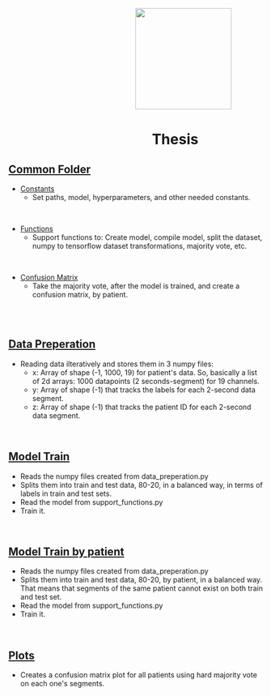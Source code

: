 &emsp; &emsp; &emsp; &emsp; &emsp; &emsp; &emsp; &emsp; &emsp; &emsp; &emsp; &emsp; &emsp; &emsp; <img src="https://i.imgur.com/UwbMboU.png" width="190" height="200">

# &emsp;&emsp; &emsp; &emsp; &emsp; &emsp; &emsp; &emsp; &nbsp; Thesis

## <a href="https://github.com/ggkenios/eeg-diagnosis/tree/main/common">Common Folder</a> <br>
* <a href="https://github.com/ggkenios/eeg-diagnosis/blob/main/common/constants.py">Constants</a> <br>
   - Set paths, model, hyperparameters, and other needed constants.
<br>

* <a href="https://github.com/ggkenios/eeg-diagnosis/blob/main/common/support_functions.py">Functions</a> <br>
   - Support functions to: Create model, compile model, split the dataset, numpy to tensorflow dataset transformations, majority vote, etc.
<br>

* <a href="https://github.com/ggkenios/eeg-diagnosis/blob/main/common/confusion_matrix.py">Confusion Matrix</a> <br>
   - Take the majority vote, after the model is trained, and create a confusion matrix, by patient.
<br>
<br>

## <a href="https://github.com/ggkenios/eeg-diagnosis/blob/main/data_preperation.py">Data Preperation</a> <br>
   * Reading data ilteratively and stores them in 3 numpy files: <br>
     - x: Array of shape (-1, 1000, 19) for patient's data. So, basically a list of 2d arrays: 1000 datapoints (2 seconds-segment) for 19 channels. <br>
     - y: Array of shape (-1) that tracks the labels for each 2-second data segment. <br>
     - z: Array of shape (-1) that tracks the patient ID for each 2-second data segment. <br>

<br>

## <a href="https://github.com/ggkenios/eeg-diagnosis/blob/main/model_train.py">Model Train</a> <br>
   - Reads the numpy files created from data_preperation.py <br>
   - Splits them into train and test data, 80-20, in a balanced way, in terms of labels in train and test sets. <br>
   - Read the model from support_functions.py <br>
   - Train it. <br>
   
<br>

## <a href="https://github.com/ggkenios/eeg-diagnosis/blob/main/model_train_by_patient.py">Model Train by patient</a> <br>
   - Reads the numpy files created from data_preperation.py <br>
   - Splits them into train and test data, 80-20, by patient, in a balanced way. That means that segments of the same patient cannot exist on both train and test set. <br>
   - Read the model from support_functions.py <br>
   - Train it. <br>
   
<br>

## <a href="https://github.com/ggkenios/eeg-diagnosis/blob/main/plots.py">Plots</a> <br>
   - Creates a confusion matrix plot for all patients using hard majority vote on each one's segments.

<br>
